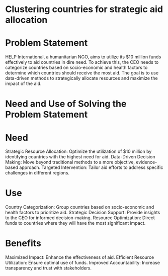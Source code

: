 # Clustering countries for strategic aid allocation

# Problem Statement
HELP International, a humanitarian NGO, aims to utilize its $10 million funds effectively to aid countries in dire need. To achieve this, the CEO needs to categorize countries based on socio-economic and health factors to determine which countries should receive the most aid. The goal is to use data-driven methods to strategically allocate resources and maximize the impact of the aid.

# Need and Use of Solving the Problem Statement

# Need
Strategic Resource Allocation: Optimize the utilization of $10 million by identifying countries with the highest need for aid.
Data-Driven Decision Making: Move beyond traditional methods to a more objective, evidence-based approach.
Targeted Intervention: Tailor aid efforts to address specific challenges in different regions.

# Use
Country Categorization: Group countries based on socio-economic and health factors to prioritize aid.
Strategic Decision Support: Provide insights to the CEO for informed decision-making.
Resource Optimization: Direct funds to countries where they will have the most significant impact.

# Benefits
Maximized Impact: Enhance the effectiveness of aid.
Efficient Resource Utilization: Ensure optimal use of funds.
Improved Accountability: Increase transparency and trust with stakeholders.
